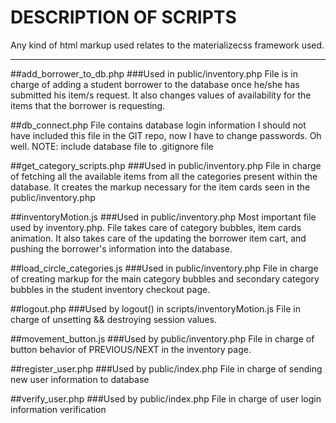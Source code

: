 # DESCRIPTION OF SCRIPTS
Any kind of html markup used relates to the materializecss framework used.
***

##add_borrower_to_db.php
###Used in public/inventory.php
File is in charge of adding a student borrower to the database once he/she has submitted his item/s request.
It also changes values of availability for the items that the borrower is requesting.

##db_connect.php
File contains database login information
I should not have included this file in the GIT repo, now I have to change passwords. Oh well.
NOTE: include database file to .gitignore file

##get_category_scripts.php
###Used in public/inventory.php
File in charge of fetching all the available items from all the categories present within the database.
It creates the markup necessary for the item cards seen in the public/inventory.php

##inventoryMotion.js
###Used in public/inventory.php
Most important file used by inventory.php. File takes care of category bubbles, item cards animation. 
It also takes care of the updating the borrower item cart, and pushing the borrower's information into 
the database.

##load_circle_categories.js
###Used in public/inventory.php
File in charge of creating markup for the main category bubbles and secondary category bubbles in the student
inventory checkout page.

##logout.php
###Used by logout() in scripts/inventoryMotion.js
File in charge of unsetting && destroying session values.

##movement_button.js
###Used by public/inventory.php
File in charge of button behavior of PREVIOUS/NEXT in the inventory page.

##register_user.php
###Used by public/index.php
File in charge of sending new user information to database

##verify_user.php
###Used by public/index.php
File in charge of user login information verification

